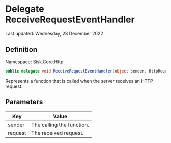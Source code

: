# Delegate ReceiveRequestEventHandler
Last updated: Wednesday, 28 December 2022

## Definition
Namespace: Sisk.Core.Http

```csharp
public delegate void ReceiveRequestEventHandler(object sender, HttpRequest request);
```

Represents a function that is called when the server receives an HTTP request.

## Parameters

| Key | Value |
| --- | --- |
| sender | The  calling the function. | 
| request | The received request. | 

